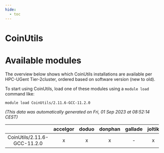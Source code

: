 ```yaml
---
hide:
  - toc
---
```


CoinUtils
=========

# Available modules


The overview below shows which CoinUtils installations are available per HPC-UGent Tier-2cluster, ordered based on software version (new to old).

To start using CoinUtils, load one of these modules using a `module load` command like:

```shell
module load CoinUtils/2.11.6-GCC-11.2.0
```

*(This data was automatically generated on Fri, 01 Sep 2023 at 08:52:14 CEST)*  

| |accelgor|doduo|donphan|gallade|joltik|skitty|swalot|victini|
| :---: | :---: | :---: | :---: | :---: | :---: | :---: | :---: | :---: |
|CoinUtils/2.11.6-GCC-11.2.0|x|x|x|-|x|x|x|x|
